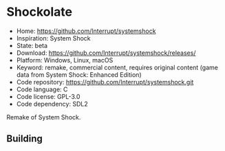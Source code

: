 # Shockolate

- Home: https://github.com/Interrupt/systemshock
- Inspiration: System Shock
- State: beta
- Download: https://github.com/Interrupt/systemshock/releases/
- Platform: Windows, Linux, macOS
- Keyword: remake, commercial content, requires original content (game data from System Shock: Enhanced Edition)
- Code repository: https://github.com/Interrupt/systemshock.git
- Code language: C
- Code license: GPL-3.0
- Code dependency: SDL2

Remake of System Shock.

## Building
